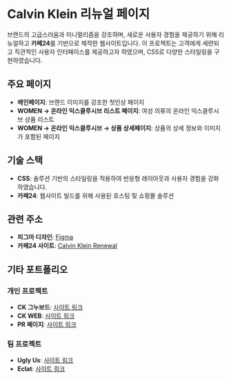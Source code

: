 # Calvin Klein 리뉴얼 페이지

브랜드의 고급스러움과 미니멀리즘을 강조하며, 새로운 사용자 경험을 제공하기 위해 리뉴얼하고 **카페24**를 기반으로 제작한 웹사이트입니다. 이 프로젝트는 고객에게 세련되고 직관적인 사용자 인터페이스를 제공하고자 하였으며, CSS로 다양한 스타일링을 구현하였습니다.

## 주요 페이지

- **메인페이지**: 브랜드 이미지를 강조한 첫인상 페이지
- **WOMEN → 온라인 익스클루시브 리스트 페이지**: 여성 의류의 온라인 익스클루시브 상품 리스트
- **WOMEN → 온라인 익스클루시브 → 상품 상세페이지**: 상품의 상세 정보와 이미지가 포함된 페이지

## 기술 스택

- **CSS**: 솔루션 기반의 스타일링을 적용하여 반응형 레이아웃과 사용자 경험을 강화하였습니다.
- **카페24**: 웹사이트 빌드를 위해 사용된 호스팅 및 쇼핑몰 솔루션

## 관련 주소

- **피그마 디자인**: [Figma](https://www.figma.com/design/chnxRjxPKX40REZtT5p6Sl/%EB%AF%BC%EC%84%9C?node-id=0-1&m=dev&t=lQHCrmUGVAdhlWhK-1)
- **카페24 사이트**: [Calvin Klein Renewal](https://minseogo.cafe24.com)

## 기타 포트폴리오

### 개인 프로젝트

- **CK 그누보드**: [사이트 링크](http://gominseo.dothome.co.kr/ck)
- **CK WEB**: [사이트 링크](https://gominseo-calvinklein.vercel.app/)
- **PR 페이지**: [사이트 링크](https://gominseo-pr.vercel.app)

### 팀 프로젝트

- **Ugly Us**: [사이트 링크](https://team-project-reactuglyus.vercel.app)
- **Eclat**: [사이트 링크](https://i-web.kr/green05)
